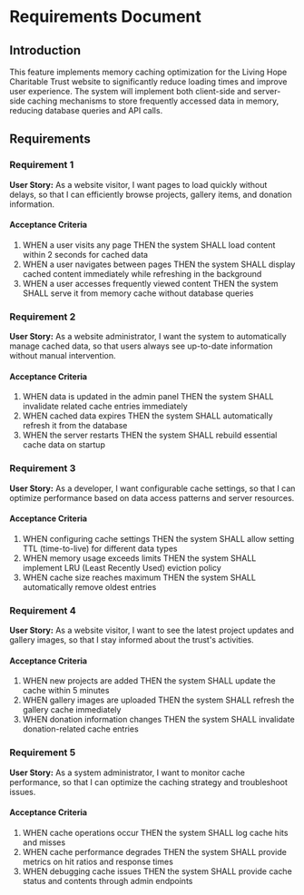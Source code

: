 # Requirements Document

## Introduction

This feature implements memory caching optimization for the Living Hope Charitable Trust website to significantly reduce loading times and improve user experience. The system will implement both client-side and server-side caching mechanisms to store frequently accessed data in memory, reducing database queries and API calls.

## Requirements

### Requirement 1

**User Story:** As a website visitor, I want pages to load quickly without delays, so that I can efficiently browse projects, gallery items, and donation information.

#### Acceptance Criteria

1. WHEN a user visits any page THEN the system SHALL load content within 2 seconds for cached data
2. WHEN a user navigates between pages THEN the system SHALL display cached content immediately while refreshing in the background
3. WHEN a user accesses frequently viewed content THEN the system SHALL serve it from memory cache without database queries

### Requirement 2

**User Story:** As a website administrator, I want the system to automatically manage cached data, so that users always see up-to-date information without manual intervention.

#### Acceptance Criteria

1. WHEN data is updated in the admin panel THEN the system SHALL invalidate related cache entries immediately
2. WHEN cached data expires THEN the system SHALL automatically refresh it from the database
3. WHEN the server restarts THEN the system SHALL rebuild essential cache data on startup

### Requirement 3

**User Story:** As a developer, I want configurable cache settings, so that I can optimize performance based on data access patterns and server resources.

#### Acceptance Criteria

1. WHEN configuring cache settings THEN the system SHALL allow setting TTL (time-to-live) for different data types
2. WHEN memory usage exceeds limits THEN the system SHALL implement LRU (Least Recently Used) eviction policy
3. WHEN cache size reaches maximum THEN the system SHALL automatically remove oldest entries

### Requirement 4

**User Story:** As a website visitor, I want to see the latest project updates and gallery images, so that I stay informed about the trust's activities.

#### Acceptance Criteria

1. WHEN new projects are added THEN the system SHALL update the cache within 5 minutes
2. WHEN gallery images are uploaded THEN the system SHALL refresh the gallery cache immediately
3. WHEN donation information changes THEN the system SHALL invalidate donation-related cache entries

### Requirement 5

**User Story:** As a system administrator, I want to monitor cache performance, so that I can optimize the caching strategy and troubleshoot issues.

#### Acceptance Criteria

1. WHEN cache operations occur THEN the system SHALL log cache hits and misses
2. WHEN cache performance degrades THEN the system SHALL provide metrics on hit ratios and response times
3. WHEN debugging cache issues THEN the system SHALL provide cache status and contents through admin endpoints